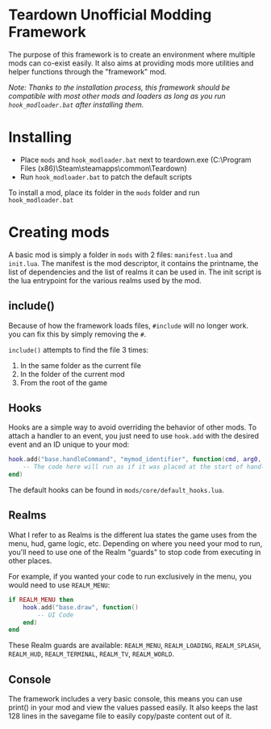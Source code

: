 # Teardown Unofficial Modding Framework

The purpose of this framework is to create an environment where multiple mods can co-exist easily.
It also aims at providing mods more utilities and helper functions through the "framework" mod.

_Note: Thanks to the installation process, this framework should be compatible with most other mods and loaders as long as you run `hook_modloader.bat` after installing them._

# Installing

- Place `mods` and `hook_modloader.bat` next to teardown.exe (C:\Program Files (x86)\Steam\steamapps\common\Teardown)
- Run `hook_modloader.bat` to patch the default scripts

To install a mod, place its folder in the `mods` folder and run `hook_modloader.bat`

# Creating mods

A basic mod is simply a folder in `mods` with 2 files: `manifest.lua` and `init.lua`.
The manifest is the mod descriptor, it contains the printname, the list of dependencies and the list of realms it can be used in.
The init script is the lua entrypoint for the various realms used by the mod.

## include()

Because of how the framework loads files, `#include` will no longer work. you can fix this by simply removing the `#`.

`include()` attempts to find the file 3 times:

1. In the same folder as the current file
2. In the folder of the current mod
3. From the root of the game

## Hooks

Hooks are a simple way to avoid overriding the behavior of other mods. To attach a handler to an event, you just need to use `hook.add` with the desired event and an ID unique to your mod:

```lua
hook.add("base.handleCommand", "mymod_identifier", function(cmd, arg0, ...)
	-- The code here will run as if it was placed at the start of handleCommand()
end)
```

The default hooks can be found in `mods/core/default_hooks.lua`.

## Realms

What I refer to as Realms is the different lua states the game uses from the menu, hud, game logic, etc.
Depending on where you need your mod to run, you'll need to use one of the Realm "guards" to stop code from executing in other places.

For example, if you wanted your code to run exclusively in the menu, you would need to use `REALM_MENU`:

```lua
if REALM_MENU then
	hook.add("base.draw", function()
		-- UI Code
	end)
end
```

These Realm guards are available: `REALM_MENU`, `REALM_LOADING`, `REALM_SPLASH`, `REALM_HUD`, `REALM_TERMINAL`, `REALM_TV`, `REALM_WORLD`.

## Console

The framework includes a very basic console, this means you can use print() in your mod and view the values passed easily.
It also keeps the last 128 lines in the savegame file to easily copy/paste content out of it.
